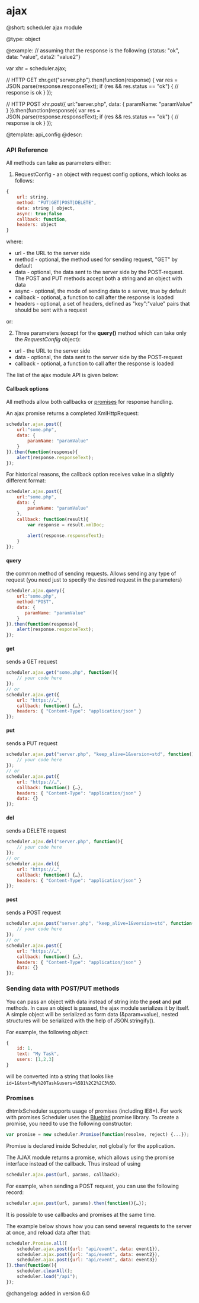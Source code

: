 ajax
=============

@short: scheduler ajax module
	

@type: object

@example:
// assuming that the response is the following
{status: "ok", data: "value", data2: "value2"}


var xhr = scheduler.ajax;

// HTTP GET
xhr.get("server.php").then(function(response) {
    var res = JSON.parse(response.responseText); 
    if (res && res.status == "ok") {
        // response is ok
    }
});

// HTTP POST
xhr.post({
    url:"server.php", 
    data: {
       	paramName: "paramValue"
    }
}).then(function(response){
    var res = JSON.parse(response.responseText); 
    if (res && res.status == "ok") {
        // response is ok
    }
});

@template:	api_config
@descr:


### API Reference

All methods can take as parameters either:

1) RequestConfig - an object with request config options, which looks as follows:

~~~js
{
	url: string,
  	method: "PUT|GET|POST|DELETE",
  	data: string | object,
  	async: true|false
  	callback: function,
  	headers: object
}
~~~

where:

- url - the URL to the server side
- method - optional, the method used for sending request, "GET" by default
- data - optional, the data sent to the server side by the POST-request. The POST and PUT methods accept both a string and an object with data
- async - optional, the mode of sending data to a server, true by default
- callback - optional, a function to call after the response is loaded
- headers - optional, a set of headers, defined as "key":"value" pairs that should be sent with a request

or:

2) Three parameters (except for the **query()** method which can take only the *RequestConfig* object): 

- url - the URL to the server side
- data - optional, the data sent to the server side by the POST-request
- callback - optional, a function to call after the response is loaded

The list of the ajax module API  is given below:

#### Callback options

All methods allow both callbacks or [promises](#promises) for response handling.

An ajax promise returns a completed XmlHttpRequest:

~~~js
scheduler.ajax.post({ 
    url:"some.php",
    data: {
       	paramName: "paramValue"
    }
}).then(function(response){
    alert(response.responseText);
});
~~~

For historical reasons, the callback option receives value in a slightly different format:

~~~js
scheduler.ajax.post({ 
    url:"some.php",
    data: {
       	paramName: "paramValue"
    },
    callback: function(result){
       	var response = result.xmlDoc;
       
       	alert(response.responseText);
    }
});
~~~


#### query

the common method of sending requests. Allows sending any type of request (you need just to specify the desired request in the parameters)

~~~js
scheduler.ajax.query({ 
    url:"some.php",
    method:"POST",
    data: {
       paramName: "paramValue"
    }
}).then(function(response){
    alert(response.responseText);
});

~~~

#### get

sends a GET request

~~~js
scheduler.ajax.get("some.php", function(){
	// your code here
});
// or
scheduler.ajax.get({
	url: "https://…",
    callback: function() {…},
    headers: { "Content-Type": "application/json" }
});
~~~

#### put

sends a PUT request

~~~js
scheduler.ajax.put("server.php", "keep_alive=1&version=std", function(){
    // your code here
});
// or
scheduler.ajax.put({
	url: "https://…",
	callback: function() {…},
	headers: { "Content-Type": "application/json" }
	data: {}
});
~~~

#### del

sends a DELETE request 

~~~js
scheduler.ajax.del("server.php", function(){
	// your code here
});
// or
scheduler.ajax.del({
	url: "https://…",
	callback: function() {…},
	headers: { "Content-Type": "application/json" }
});
~~~

#### post

sends a POST request

~~~js
scheduler.ajax.post("server.php", "keep_alive=1&version=std", function(){
    // your code here
});
// or
scheduler.ajax.post({
    url: "https://…",
    callback: function() {…},
    headers: { "Content-Type": "application/json" }
    data: {}
});
~~~

### Sending data with POST/PUT methods 

You can pass an object with data instead of string into the **post** and **put** methods. In case an object is passed, the ajax module serializes it by itself. 
A simple object will be serialized as form data (&param=value), nested structures will be serialized with the help of JSON.stringify().

For example, the following object:

~~~js
{
	id: 1,
    text: "My Task",
    users: [1,2,3]
}
~~~

will be converted into a string that looks like `id=1&text=My%20Task&users=%5B1%2C2%2C3%5D`.

<h3 id="promises">Promises</h3>

dhtmlxScheduler supports usage of promises (including IE8+). For work with promises Scheduler uses the [Bluebird](https://github.com/petkaantonov/bluebird) promise library. 
To create a promise, you need to use the following constructor:

~~~js
var promise = new scheduler.Promise(function(resolve, reject) {...});
~~~

Promise is declared inside Scheduler, not globally for the application.

The AJAX module returns a promise, which allows using the promise interface instead of the callback. Thus instead of using

~~~js
scheduler.ajax.post(url, params, callback);
~~~

For example, when sending a POST request, you can use the following record:

~~~js
scheduler.ajax.post(url, params).then(function(){…});
~~~

It is possible to use callbacks and promises at the same time. 

The example below shows how you can send several requests to the server at once, and reload data after that: 
 
~~~js 
scheduler.Promise.all([
  	scheduler.ajax.post({url: "api/event", data: event1}),
  	scheduler.ajax.post({url: "api/event", data: event2}),
  	scheduler.ajax.post({url: "api/event", data: event3})
]).then(function(){
   	scheduler.clearAll();
   	scheduler.load("/api");
});
~~~

@changelog:
added in version 6.0
